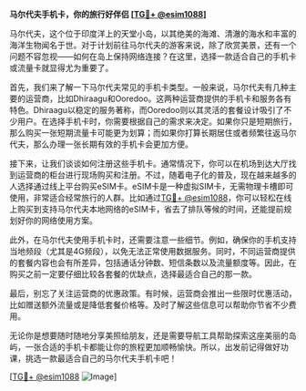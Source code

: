**马尔代夫手机卡，你的旅行好伴侣 [[TG💪+ @esim1088](https://t.me/s/esim1088)]**

马尔代夫，这个位于印度洋上的天堂小岛，以其绝美的海滩、清澈的海水和丰富的海洋生物闻名于世。对于计划前往马尔代夫的游客来说，除了欣赏美景，还有一个问题不容忽视——如何在岛上保持网络连接？在这里，选择一款适合自己的手机卡或流量卡就显得尤为重要了。

首先，我们来了解一下马尔代夫常见的手机卡类型。一般来说，马尔代夫有几种主要的运营商，比如Dhiraagu和Ooredoo。这两种运营商提供的手机卡和服务各有特色。Dhiraagu以稳定的服务著称，而Ooredoo则以其灵活的套餐设计吸引了不少用户。在选择手机卡时，你需要根据自己的需求来决定。如果你只是短期旅行，那么购买一张短期流量卡可能更为划算；而如果你打算长期居住或者频繁往返马尔代夫，那么办理一张长期有效的手机卡会更加方便。

接下来，让我们谈谈如何注册这些手机卡。通常情况下，你可以在机场到达大厅找到运营商的柜台进行现场购买和注册。不过，随着电子化的普及，现在越来越多的人选择通过线上平台购买eSIM卡。eSIM卡是一种虚拟SIM卡，无需物理卡槽即可使用，非常适合经常旅行的人群。比如通过[TG💪+ @esim1088](https://t.me/s/esim1088)，你可以轻松在线上购买到支持马尔代夫本地网络的eSIM卡，省去了排队等候的时间，还能提前规划好你的网络使用方案。

此外，在马尔代夫使用手机卡时，还需要注意一些细节。例如，确保你的手机支持当地频段（尤其是4G频段），以免无法正常使用数据服务。同时，不同运营商提供的套餐内容也会有所差异，包括通话分钟数、短信条数以及流量额度等。因此，在购买之前一定要仔细比较各套餐的优缺点，选择最适合自己的那一款。

最后，别忘了关注运营商的优惠政策。有时候，运营商会推出一些限时优惠活动，比如赠送额外流量或是降低套餐价格等。及时了解这些信息可以帮助你节省不少费用。

无论你是想要随时随地分享美照给朋友，还是需要导航工具帮助探索这座美丽的岛屿，一张合适的手机卡都能让你的旅程更加顺畅愉快。所以，出发前记得做好功课，挑选一款最适合自己的马尔代夫手机卡吧！

[[TG💪+ @esim1088](https://t.me/s/esim1088) ![Image](https://i.postimg.cc/4NQfJmqS/Snipaste-2025-05-13-00-14-12.png)]